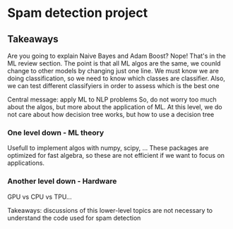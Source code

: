 # Spam detection project

## Takeaways
Are you going to explain Naive Bayes and Adam Boost?
Nope! That's in the ML review section.
The point is that all ML algos are the same, we counld change to other models by changing just one line.
We must know we are doing classification, so we need to know which classes are classifier.
Also, we can test different classifyiers in order to assess which is the best one

Central message: apply ML to NLP problems
So, do not worry too much about the algos, but more about the application of ML.
At this level, we do not care about how decision tree works, but how to use a decision tree

### One level down - ML theory
Usefull to implement algos with numpy, scipy, ...
These packages are optimized for fast algebra, so these are not efficient if we want to focus on applications.

### Another level down - Hardware
GPU vs CPU vs TPU...

Takeaways: discussions of this lower-level topics are not necessary to understand the code used for spam detection